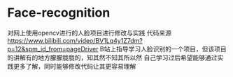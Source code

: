 # Face-recognition
对网上使用opencv进行的人脸项目进行修改与实践
代码来源
https://www.bilibili.com/video/BV1Lq4y1Z7dm?p=12&spm_id_from=pageDriver
B站上指导学习人脸识别的一个项目，但该项目的讲解有的地方朦朦胧胧的，知其然不知其所以然
自己学习过后希望能够通过实践更多了解，同时能够修改代码让其更容易理解
